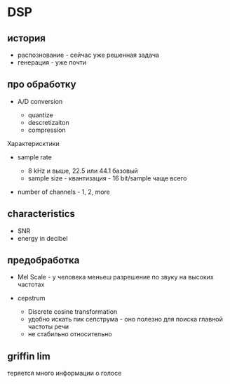 # DSP

## история

* распознование - сейчас уже решенная задача
* генерация - уже почти

## про обработку

* A/D conversion

  * quantize
  * descretizaiton
  * compression

Характерисктики

* sample rate
  * 8 kHz и выше, 22.5 или 44.1 базовый
  * sample size - квантизация - 16 bit/sample чаще всего

* number of channels - 1, 2, more

## characteristics

* SNR
* energy in decibel

## предобработка

* Mel Scale - у человека меньеш разрешение по звуку на высоких частотах

* cepstrum
  * Discrete cosine transformation
  * удобно искать пик сепструма - оно полезно для поиска главной частоты речи
  * не стабильно относительно


## griffin lim

теряется много информации о голосе
